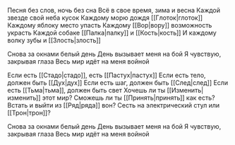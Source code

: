 Песня без слов, ночь без сна
Всё в свое время, зима и весна
Каждой звезде свой неба кусок
Каждому морю дождя [[Глоток|глоток]]
Каждому яблоку место упасть
Каждому [[Вор|вору]] возможность украсть
Каждой собаке [[Палка|палку]] и [[Кость|кость]]
И каждому волку зубы и [[Злость|злость]]

Снова за окнами белый день
День вызывает меня на бой
Я чувствую, закрывая глаза
Весь мир идёт на меня войной

Если есть [[Стадо|стадо]], есть [[Пастух|пастух]]
Если есть тело, должен быть [[Дух|дух]]
Если есть шаг, должен быть [[След|след]]
Если есть [[Тьма|тьма]], должен быть свет
Хочешь ли ты [[Изменить|изменить]] этот мир?
Сможешь ли ты [[Принять|принять]] как есть?
Встать и выйти из [[Ряд|ряда]] вон?
Сесть на электрический стул или [[Трон|трон]]?

Снова за окнами белый день
День вызывает меня на бой
Я чувствую, закрывая глаза
Весь мир идёт на меня войной